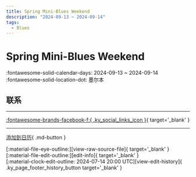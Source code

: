 ```yaml
---
title: Spring Mini-Blues Weekend
description: "2024-09-13 ~ 2024-09-14"
tags:
  - Blues
---
```


# Spring Mini-Blues Weekend 

:fontawesome-solid-calendar-days: 2024-09-13 ~ 2024-09-14  
:fontawesome-solid-location-dot: 墨尔本  

## 联系


---

 [:fontawesome-brands-facebook-f:{ .ky_social_links_icon }](https://www.facebook.com/events/melbourne-vic-australia-victoria/spring-mini-blues-weekend/1161333531791439){ target='_blank' }

---

[添加到日历](https://swing.news/ics/zh-Hans/2024/au/spring-mini-blues-weekend-2024.ics){ .md-button }

<div class="ky_page_footer" markdown>
<div class="ky_page_footer_trailing" markdown="span">
[:material-file-eye-outline:][view-raw-source-file]{ target='_blank' }
[:material-file-edit-outline:][edit-info]{ target='_blank' }
</div>
<div class="ky_page_footer_leading" markdown="span">
[:material-clock-edit-outline: 2024-07-14 20:00 UTC][view-edit-history]{ .ky_page_footer_history_button target='_blank' }
</div>
</div>

[view-raw-source-file]: https://github.com/swingdance/events/blob/main/2024/au/spring-mini-blues-weekend-2024.json "查看原始源文件"
[edit-info]: https://github.com/swingdance/events/issues/new?assignees=&labels=update+event&projects=&template=03-update_entity.yml&title=%5B2024%2Fau%5D%20Spring%20Mini-Blues%20Weekend&region=au&year=2024&id=spring-mini-blues-weekend-2024&name=Spring%20Mini-Blues%20Weekend&org_id= "编辑信息"

[view-edit-history]: https://github.com/swingdance/events/commits/main/2024/au/spring-mini-blues-weekend-2024.json "查看编辑历史"
